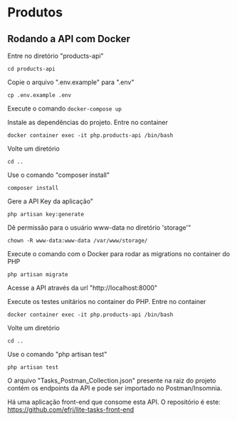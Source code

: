 # Produtos

## Rodando a API com Docker
Entre no diretório "products-api" 

``cd products-api`` 

Copie o arquivo ".env.example" para ".env"

``cp .env.example .env``

Execute o comando ``docker-compose up`` 

Instale as dependências do projeto. 
Entre no container 

``docker container exec -it php.products-api /bin/bash`` 

Volte um diretório 

``cd ..``

Use o comando "composer install" 

``composer install`` 

Gere a API Key da aplicação" 

``php artisan key:generate`` 

Dê permissão para o usuário www-data no diretório 'storage'" 

``chown -R www-data:www-data /var/www/storage/`` 

Execute o comando com o Docker para rodar as migrations no container do PHP 

``php artisan migrate`` 

Acesse a API através da url "http://localhost:8000" 

Execute os testes unitários no container do PHP. 
Entre no container 

``docker container exec -it php.products-api /bin/bash`` 

Volte um diretório 

``cd ..``

Use o comando "php artisan test" 

``php artisan test``

O arquivo "Tasks_Postman_Collection.json" presente na raiz do projeto contém os endpoints da API e pode ser importado no Postman/Insomnia. 

Há uma aplicação front-end que consome esta API. O repositório é este: https://github.com/efrj/lite-tasks-front-end